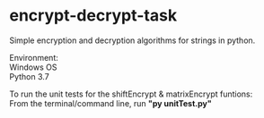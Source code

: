 # encrypt-decrypt-task
Simple encryption and decryption algorithms for strings in python.

Environment:<br/> 
Windows OS<br/> 
Python 3.7<br/> 

To run the unit tests for the shiftEncrypt & matrixEncrypt funtions:<br/> 
From the terminal/command line, run <b>"py unitTest.py"</b>

